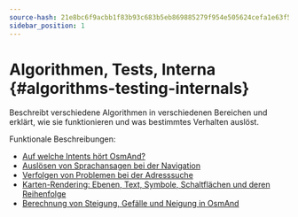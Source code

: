 ```yaml
---
source-hash: 21e8bc6f9acbb1f83b93c683b5eb869885279f954e505624cefa1e63f538baf7
sidebar_position: 1
---
```


# Algorithmen, Tests, Interna {#algorithms-testing-internals}
Beschreibt verschiedene Algorithmen in verschiedenen Bereichen und erklärt, wie sie funktionieren und was bestimmtes Verhalten auslöst.


Funktionale Beschreibungen:
* [Auf welche Intents hört OsmAnd?](./osmand-intents.md)
* [Auslösen von Sprachansagen bei der Navigation](./voice-prompt-triggering.md)
* [Verfolgen von Problemen bei der Adresssuche](./trace-address-search-issues.md)
* [Karten-Rendering: Ebenen, Text, Symbole, Schaltflächen und deren Reihenfolge](./map-rendering-layers.md)
* [Berechnung von Steigung, Gefälle und Neigung in OsmAnd](./calculate-uphill-slope.md)